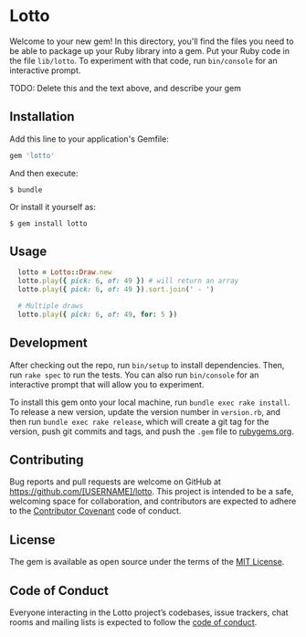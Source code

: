 # Lotto

Welcome to your new gem! In this directory, you'll find the files you need to be able to package up your Ruby library into a gem. Put your Ruby code in the file `lib/lotto`. To experiment with that code, run `bin/console` for an interactive prompt.

TODO: Delete this and the text above, and describe your gem

## Installation

Add this line to your application's Gemfile:

```ruby
gem 'lotto'
```

And then execute:

    $ bundle

Or install it yourself as:

    $ gem install lotto

## Usage

```ruby
  lotto = Lotto::Draw.new
  lotto.play({ pick: 6, of: 49 }) # will return an array
  lotto.play({ pick: 6, of: 49 }).sort.join(' - ')

  # Multiple draws
  lotto.play({ pick: 6, of: 49, for: 5 })
````

## Development

After checking out the repo, run `bin/setup` to install dependencies. Then, run `rake spec` to run the tests. You can also run `bin/console` for an interactive prompt that will allow you to experiment.

To install this gem onto your local machine, run `bundle exec rake install`. To release a new version, update the version number in `version.rb`, and then run `bundle exec rake release`, which will create a git tag for the version, push git commits and tags, and push the `.gem` file to [rubygems.org](https://rubygems.org).

## Contributing

Bug reports and pull requests are welcome on GitHub at https://github.com/[USERNAME]/lotto. This project is intended to be a safe, welcoming space for collaboration, and contributors are expected to adhere to the [Contributor Covenant](http://contributor-covenant.org) code of conduct.

## License

The gem is available as open source under the terms of the [MIT License](https://opensource.org/licenses/MIT).

## Code of Conduct

Everyone interacting in the Lotto project’s codebases, issue trackers, chat rooms and mailing lists is expected to follow the [code of conduct](https://github.com/[USERNAME]/lotto/blob/master/CODE_OF_CONDUCT.md).
